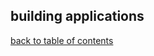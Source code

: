 ## building applications

[back to table of contents](https://github.com/mbecker20/monitor/blob/main/readme.md)